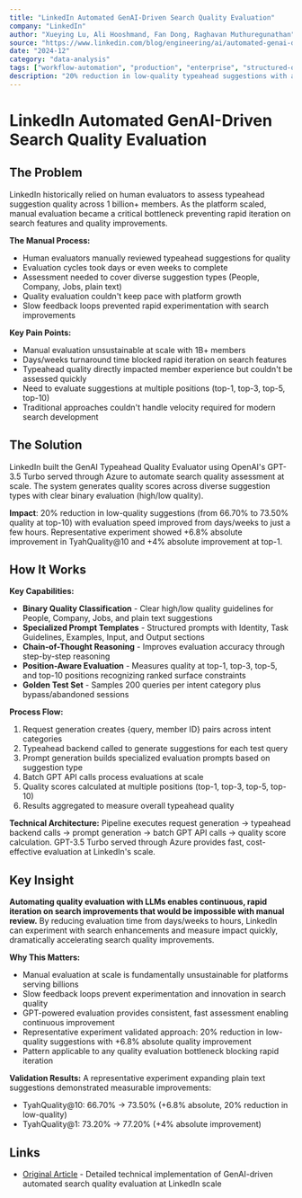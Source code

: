 ```yaml
---
title: "LinkedIn Automated GenAI-Driven Search Quality Evaluation"
company: "LinkedIn"
author: "Xueying Lu, Ali Hooshmand, Fan Dong, Raghavan Muthuregunathan"
source: "https://www.linkedin.com/blog/engineering/ai/automated-genai-driven-search-quality-evaluation"
date: "2024-12"
category: "data-analysis"
tags: ["workflow-automation", "production", "enterprise", "structured-output"]
description: "20% reduction in low-quality typeahead suggestions with automated evaluation reducing assessment time from days/weeks to hours using GPT-powered quality scoring"
---
```


# LinkedIn Automated GenAI-Driven Search Quality Evaluation

## The Problem

LinkedIn historically relied on human evaluators to assess typeahead suggestion quality across 1 billion+ members. As the platform scaled, manual evaluation became a critical bottleneck preventing rapid iteration on search features and quality improvements.

**The Manual Process:**
- Human evaluators manually reviewed typeahead suggestions for quality
- Evaluation cycles took days or even weeks to complete
- Assessment needed to cover diverse suggestion types (People, Company, Jobs, plain text)
- Quality evaluation couldn't keep pace with platform growth
- Slow feedback loops prevented rapid experimentation with search improvements

**Key Pain Points:**
- Manual evaluation unsustainable at scale with 1B+ members
- Days/weeks turnaround time blocked rapid iteration on search features
- Typeahead quality directly impacted member experience but couldn't be assessed quickly
- Need to evaluate suggestions at multiple positions (top-1, top-3, top-5, top-10)
- Traditional approaches couldn't handle velocity required for modern search development

## The Solution

LinkedIn built the GenAI Typeahead Quality Evaluator using OpenAI's GPT-3.5 Turbo served through Azure to automate search quality assessment at scale. The system generates quality scores across diverse suggestion types with clear binary evaluation (high/low quality).

**Impact**: 20% reduction in low-quality suggestions (from 66.70% to 73.50% quality at top-10) with evaluation speed improved from days/weeks to just a few hours. Representative experiment showed +6.8% absolute improvement in TyahQuality@10 and +4% absolute improvement at top-1.

## How It Works

**Key Capabilities:**
- **Binary Quality Classification** - Clear high/low quality guidelines for People, Company, Jobs, and plain text suggestions
- **Specialized Prompt Templates** - Structured prompts with Identity, Task Guidelines, Examples, Input, and Output sections
- **Chain-of-Thought Reasoning** - Improves evaluation accuracy through step-by-step reasoning
- **Position-Aware Evaluation** - Measures quality at top-1, top-3, top-5, and top-10 positions recognizing ranked surface constraints
- **Golden Test Set** - Samples 200 queries per intent category plus bypass/abandoned sessions

**Process Flow:**
1. Request generation creates {query, member ID} pairs across intent categories
2. Typeahead backend called to generate suggestions for each test query
3. Prompt generation builds specialized evaluation prompts based on suggestion type
4. Batch GPT API calls process evaluations at scale
5. Quality scores calculated at multiple positions (top-1, top-3, top-5, top-10)
6. Results aggregated to measure overall typeahead quality

**Technical Architecture:** Pipeline executes request generation → typeahead backend calls → prompt generation → batch GPT API calls → quality score calculation. GPT-3.5 Turbo served through Azure provides fast, cost-effective evaluation at LinkedIn's scale.

## Key Insight

**Automating quality evaluation with LLMs enables continuous, rapid iteration on search improvements that would be impossible with manual review.** By reducing evaluation time from days/weeks to hours, LinkedIn can experiment with search enhancements and measure impact quickly, dramatically accelerating search quality improvements.

**Why This Matters:**
- Manual evaluation at scale is fundamentally unsustainable for platforms serving billions
- Slow feedback loops prevent experimentation and innovation in search quality
- GPT-powered evaluation provides consistent, fast assessment enabling continuous improvement
- Representative experiment validated approach: 20% reduction in low-quality suggestions with +6.8% absolute quality improvement
- Pattern applicable to any quality evaluation bottleneck blocking rapid iteration

**Validation Results:**
A representative experiment expanding plain text suggestions demonstrated measurable improvements:
- TyahQuality@10: 66.70% → 73.50% (+6.8% absolute, 20% reduction in low-quality)
- TyahQuality@1: 73.20% → 77.20% (+4% absolute improvement)

## Links

- [Original Article](https://www.linkedin.com/blog/engineering/ai/automated-genai-driven-search-quality-evaluation) - Detailed technical implementation of GenAI-driven automated search quality evaluation at LinkedIn scale
